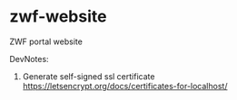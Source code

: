 # zwf-website
ZWF portal website


DevNotes:

1. Generate self-signed ssl certificate https://letsencrypt.org/docs/certificates-for-localhost/